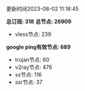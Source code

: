 更新时间2023-08-02 11:16:45

**总订阅: 318**
**总节点: 26909**
- vless节点: 239

**google ping有效节点: 689**
- trojan节点: 60
- v2ray节点: 476
- ss节点: 116
- ssr节点: 37
